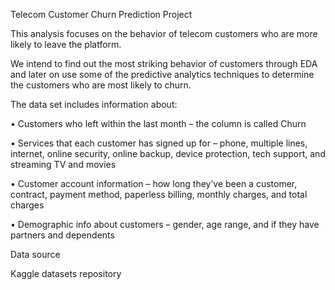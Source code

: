Telecom Customer Churn Prediction Project

This analysis focuses on the behavior of telecom customers who are more likely to leave the platform. 

We intend to find out the most striking behavior of customers through EDA and later on use some of the predictive analytics techniques to determine the customers who are most likely to churn.

The data set includes information about:

•	Customers who left within the last month – the column is called Churn

•	Services that each customer has signed up for – phone, multiple lines, internet, online security, online backup, device protection, tech support, and streaming TV and movies

•	Customer account information – how long they’ve been a customer, contract, payment method, paperless billing, monthly charges, and total charges

•	Demographic info about customers – gender, age range, and if they have partners and dependents       


Data source

Kaggle datasets repository



